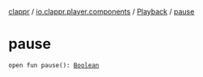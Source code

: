 [clappr](../../index.md) / [io.clappr.player.components](../index.md) / [Playback](index.md) / [pause](.)

# pause

`open fun pause(): `[`Boolean`](https://kotlinlang.org/api/latest/jvm/stdlib/kotlin/-boolean/index.html)